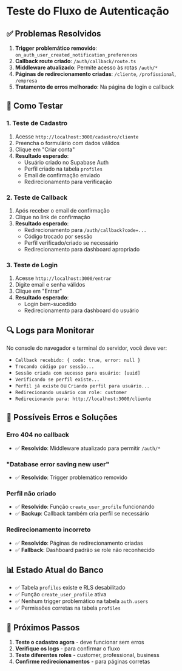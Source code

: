 # Teste do Fluxo de Autenticação

## ✅ Problemas Resolvidos

1. **Trigger problemático removido**: `on_auth_user_created_notification_preferences`
2. **Callback route criado**: `/auth/callback/route.ts`
3. **Middleware atualizado**: Permite acesso às rotas `/auth/*`
4. **Páginas de redirecionamento criadas**: `/cliente`, `/profissional`, `/empresa`
5. **Tratamento de erros melhorado**: Na página de login e callback

## 🧪 Como Testar

### 1. Teste de Cadastro
1. Acesse `http://localhost:3000/cadastro/cliente`
2. Preencha o formulário com dados válidos
3. Clique em "Criar conta"
4. **Resultado esperado**: 
   - Usuário criado no Supabase Auth
   - Perfil criado na tabela `profiles`
   - Email de confirmação enviado
   - Redirecionamento para verificação

### 2. Teste de Callback
1. Após receber o email de confirmação
2. Clique no link de confirmação
3. **Resultado esperado**:
   - Redirecionamento para `/auth/callback?code=...`
   - Código trocado por sessão
   - Perfil verificado/criado se necessário
   - Redirecionamento para dashboard apropriado

### 3. Teste de Login
1. Acesse `http://localhost:3000/entrar`
2. Digite email e senha válidos
3. Clique em "Entrar"
4. **Resultado esperado**:
   - Login bem-sucedido
   - Redirecionamento para dashboard do usuário

## 🔍 Logs para Monitorar

No console do navegador e terminal do servidor, você deve ver:
- `Callback recebido: { code: true, error: null }`
- `Trocando código por sessão...`
- `Sessão criada com sucesso para usuário: [uuid]`
- `Verificando se perfil existe...`
- `Perfil já existe` ou `Criando perfil para usuário...`
- `Redirecionando usuário com role: customer`
- `Redirecionando para: http://localhost:3000/cliente`

## 🚨 Possíveis Erros e Soluções

### Erro 404 no callback
- ✅ **Resolvido**: Middleware atualizado para permitir `/auth/*`

### "Database error saving new user"
- ✅ **Resolvido**: Trigger problemático removido

### Perfil não criado
- ✅ **Resolvido**: Função `create_user_profile` funcionando
- ✅ **Backup**: Callback também cria perfil se necessário

### Redirecionamento incorreto
- ✅ **Resolvido**: Páginas de redirecionamento criadas
- ✅ **Fallback**: Dashboard padrão se role não reconhecido

## 📊 Estado Atual do Banco

- ✅ Tabela `profiles` existe e RLS desabilitado
- ✅ Função `create_user_profile` ativa
- ✅ Nenhum trigger problemático na tabela `auth.users`
- ✅ Permissões corretas na tabela `profiles`

## 🎯 Próximos Passos

1. **Teste o cadastro agora** - deve funcionar sem erros
2. **Verifique os logs** - para confirmar o fluxo
3. **Teste diferentes roles** - customer, professional, business
4. **Confirme redirecionamentos** - para páginas corretas 
